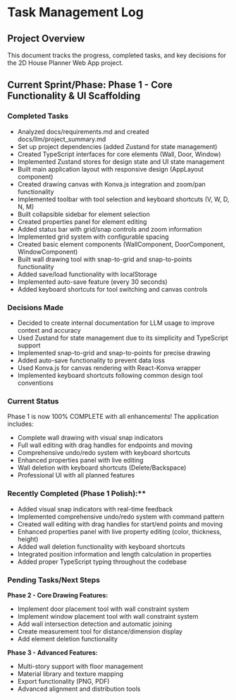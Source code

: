 # Task Management Log

## Project Overview
This document tracks the progress, completed tasks, and key decisions for the 2D House Planner Web App project.

## Current Sprint/Phase: Phase 1 - Core Functionality & UI Scaffolding

### Completed Tasks
- Analyzed docs/requirements.md and created docs/llm/project_summary.md
- Set up project dependencies (added Zustand for state management)
- Created TypeScript interfaces for core elements (Wall, Door, Window)
- Implemented Zustand stores for design state and UI state management
- Built main application layout with responsive design (AppLayout component)
- Created drawing canvas with Konva.js integration and zoom/pan functionality
- Implemented toolbar with tool selection and keyboard shortcuts (V, W, D, N, M)
- Built collapsible sidebar for element selection
- Created properties panel for element editing
- Added status bar with grid/snap controls and zoom information
- Implemented grid system with configurable spacing
- Created basic element components (WallComponent, DoorComponent, WindowComponent)
- Built wall drawing tool with snap-to-grid and snap-to-points functionality
- Added save/load functionality with localStorage
- Implemented auto-save feature (every 30 seconds)
- Added keyboard shortcuts for tool switching and canvas controls

### Decisions Made
- Decided to create internal documentation for LLM usage to improve context and accuracy
- Used Zustand for state management due to its simplicity and TypeScript support
- Implemented snap-to-grid and snap-to-points for precise drawing
- Added auto-save functionality to prevent data loss
- Used Konva.js for canvas rendering with React-Konva wrapper
- Implemented keyboard shortcuts following common design tool conventions

### Current Status
Phase 1 is now 100% COMPLETE with all enhancements! The application includes:
- Complete wall drawing with visual snap indicators
- Full wall editing with drag handles for endpoints and moving
- Comprehensive undo/redo system with keyboard shortcuts
- Enhanced properties panel with live editing
- Wall deletion with keyboard shortcuts (Delete/Backspace)
- Professional UI with all planned features

### Recently Completed (Phase 1 Polish):**
- Added visual snap indicators with real-time feedback
- Implemented comprehensive undo/redo system with command pattern
- Created wall editing with drag handles for start/end points and moving
- Enhanced properties panel with live property editing (color, thickness, height)
- Added wall deletion functionality with keyboard shortcuts
- Integrated position information and length calculation in properties
- Added proper TypeScript typing throughout the codebase

### Pending Tasks/Next Steps

**Phase 2 - Core Drawing Features:**
- Implement door placement tool with wall constraint system
- Implement window placement tool with wall constraint system
- Add wall intersection detection and automatic joining
- Create measurement tool for distance/dimension display
- Add element deletion functionality

**Phase 3 - Advanced Features:**
- Multi-story support with floor management
- Material library and texture mapping
- Export functionality (PNG, PDF)
- Advanced alignment and distribution tools